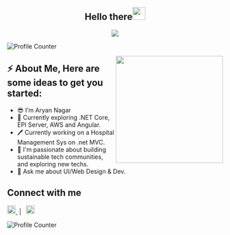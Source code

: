 <h2 align="center">Hello there<img src = "https://github.com/aryannagar/aryannagar/assets/40473422/b61b4022-7c44-43cb-ac42-c9f30914bede" dragabble="false" width = 30px></h2>

<p align="center">
  <img src="https://readme-typing-svg.herokuapp.com?font=Fira+Code&pause=1100&width=500&lines=I'm+Aryan+Nagar.+Software+Developer;Specializing+in+Backend+Development;">
</p>

<p align="left"><img src="https://komarev.com/ghpvc/?username=Aryan-Nagar&label=Profile%20views&color=0e75b6&style=flat" alt="Profile Counter" /></p>

<img  src="https://user-images.githubusercontent.com/105108549/190127191-945c97b4-f2e8-47fe-b1da-ff678d31c0ed.gif" height="250px" align="right" />

<h2>⚡️ About Me, Here are some ideas to get you started:</h2>
<ul>
  <li>😎 I’m Aryan Nagar</li>  
  <li>🔭 Currently exploring .NET Core, EPI Server, AWS and Angular.</li>  
  <li>🖊️ Currently working on a Hospital Management Sys on .net MVC.</a>  
  <li>🤔 I'm passionate about building sustainable tech communities, and exploring new techs.</li>  
  <li>💬 Ask me about UI/Web Design & Dev.</li>
</ul>

<h2>Connect with me</h3>
<p>
  <a href="https://www.twitter.com/aryannagar27" title="Follow me on twitter" target="/blank">
    <img src="https://github.com/aryannagar/aryannagar/assets/40473422/386c32bf-1d31-41a7-8b13-4b2ba7b58645" width=20 dragabble="false" />
  </a> 
  &nbsp;| &nbsp; 
  <a href="https://www.instagram.com/aryannagar27" target="/blank" title="Follow me on Instagram">
    <img src="https://github.com/aryannagar/aryannagar/assets/40473422/687d9aeb-f3fb-4abd-b40a-3061b4f73336" width=20 dragabble="false" />
  </a>
</p>

<p align="left"><img src="https://komarev.com/ghpvc/?username=Aryan-Nagar&label=Profile%20views&color=0e75b6&style=flat" alt="Profile Counter" /></p>
